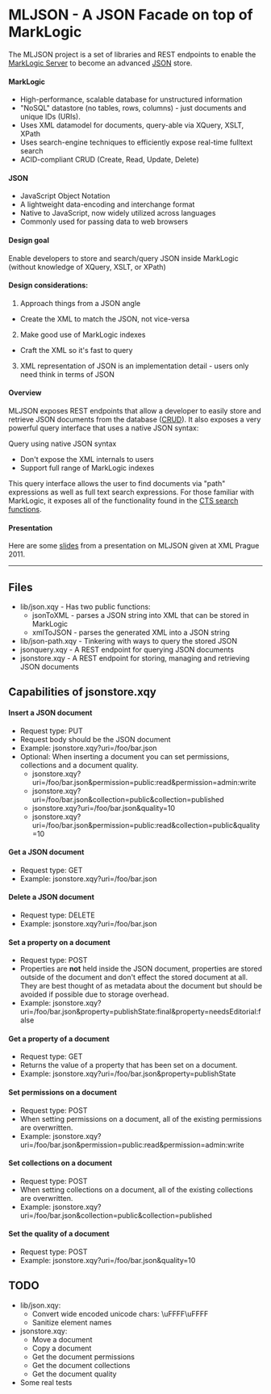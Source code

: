 # MLJSON - A JSON Facade on top of MarkLogic

The MLJSON project is a set of libraries and REST endpoints to enable the [MarkLogic Server] to become an advanced [JSON] store.

#### MarkLogic  ####
 - High-performance, scalable database for unstructured information
 - "NoSQL" datastore (no tables, rows, columns) - just documents and unique IDs (URIs).
 - Uses XML datamodel for documents, query-able via XQuery, XSLT, XPath
 - Uses search-engine techniques to efficiently expose real-time fulltext search 
 - ACID-compliant CRUD (Create, Read, Update, Delete)

#### JSON ####
  - JavaScript Object Notation
  - A lightweight data-encoding and interchange format
  - Native to JavaScript, now widely utilized across languages
  - Commonly used for passing data to web browsers

#### Design goal
Enable developers to store and search/query JSON inside MarkLogic (without knowledge of XQuery, XSLT, or XPath)

#### Design considerations: 
1. Approach things from a JSON angle
- Create the XML to match the JSON, not vice-versa 
2. Make good use of MarkLogic indexes
- Craft the XML so it's fast to query
3. XML representation of JSON is an implementation detail - users only need think in terms of JSON

#### Overview
MLJSON exposes REST endpoints that allow a developer to
easily store and retrieve JSON documents from the database ([CRUD]).  It also
exposes a very powerful query interface that uses a native JSON syntax:

Query using native JSON syntax 
- Don't expose the XML internals to users 
- Support full range of MarkLogic indexes

This query interface allows the user to find documents via "path" expressions as
well as full text search expressions.  For those familiar with MarkLogic, it
exposes all of the functionality found in the [CTS search functions].

#### Presentation
Here are some [slides] from a presentation on MLJSON given at XML Prague 2011.

___

## Files
 - lib/json.xqy - Has two public functions:
   - jsonToXML - parses a JSON string into XML that can be stored in MarkLogic
   - xmlToJSON - parses the generated XML into a JSON string
 - lib/json-path.xqy - Tinkering with ways to query the stored JSON
 - jsonquery.xqy - A REST endpoint for querying JSON documents
 - jsonstore.xqy - A REST endpoint for storing, managing and retrieving JSON documents

## Capabilities of jsonstore.xqy
#### Insert a JSON document
 - Request type: PUT
 - Request body should be the JSON document
 - Example: jsonstore.xqy?uri=/foo/bar.json
 - Optional: When inserting a document you can set permissions, collections and a document quality.
   - jsonstore.xqy?uri=/foo/bar.json&permission=public:read&permission=admin:write
   - jsonstore.xqy?uri=/foo/bar.json&collection=public&collection=published
   - jsonstore.xqy?uri=/foo/bar.json&quality=10
   - jsonstore.xqy?uri=/foo/bar.json&permission=public:read&collection=public&quality=10

#### Get a JSON document
 - Request type: GET
 - Example: jsonstore.xqy?uri=/foo/bar.json

#### Delete a JSON document
 - Request type: DELETE
 - Example: jsonstore.xqy?uri=/foo/bar.json

#### Set a property on a document
 - Request type: POST
 - Properties are **not** held inside the JSON document, properties are stored outside of the document and don't effect the stored document at all.  They are best thought of as metadata about the document but should be avoided if possible due to storage overhead.
 - Example: jsonstore.xqy?uri=/foo/bar.json&property=publishState:final&property=needsEditorial:false

#### Get a property of a document
 - Request type: GET
 - Returns the value of a property that has been set on a document.
 - Example: jsonstore.xqy?uri=/foo/bar.json&property=publishState

#### Set permissions on a document
 - Request type: POST
 - When setting permissions on a document, all of the existing permissions are overwritten.
 - Example: jsonstore.xqy?uri=/foo/bar.json&permission=public:read&permission=admin:write

#### Set collections on a document
 - Request type: POST
 - When setting collections on a document, all of the existing collections are overwritten.
 - Example: jsonstore.xqy?uri=/foo/bar.json&collection=public&collection=published

#### Set the quality of a document
 - Request type: POST
 - Example: jsonstore.xqy?uri=/foo/bar.json&quality=10

## TODO
 - lib/json.xqy:
   - Convert wide encoded unicode chars: \uFFFF\uFFFF
   - Sanitize element names
 - jsonstore.xqy:
   - Move a document
   - Copy a document
   - Get the document permissions
   - Get the document collections
   - Get the document quality
 - Some real tests

  [MarkLogic]: http://developer.marklogic.com
  [MarkLogic Server]: http://developer.marklogic.com
  [CRUD]: http://en.wikipedia.org/wiki/Create,_read,_update_and_delete
  [CTS search functions]: http://developer.marklogic.com/pubs/4.2/apidocs/cts-query.html
  [JSON]: http://json.org
  [slides]: http://www.xmlprague.cz/2011/presentations/jason-hunter-mljson.pdf
